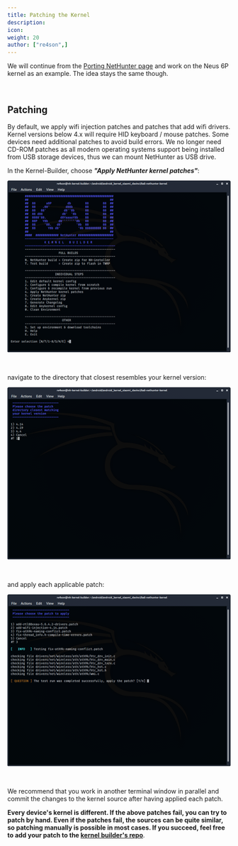 ```yaml
---
title: Patching the Kernel
description:
icon:
weight: 20
author: ["re4son",]
---
```


We will continue from the [Porting NetHunter page](/docs/nethunter/porting-nethunter/) and work on the Neus 6P kernel as an example. The idea stays the same though.

&nbsp;

## Patching

By default, we apply wifi injection patches and patches that add wifi drivers.
Kernel versions below 4.x will require HID keyboard / mouse patches. Some devices need additional patches to avoid build errors.
We no longer need CD-ROM patches as all modern operating systems support being installed from USB storage devices, thus we can mount NetHunter as USB drive.

In the Kernel-Builder, choose ***"Apply NetHunter kernel patches"***:

![](nh-kernel-010-patching1.png)

&nbsp;

 navigate to the directory that closest resembles your kernel version:

![](nh-kernel-020-patching2.png)

&nbsp;

 and apply each applicable patch:

![](nh-kernel-030-patching3.png)

&nbsp;

We recommend that you work in another terminal window in parallel and commit the changes to the kernel source after having applied each patch.

**Every device's kernel is different. If the above patches fail, you can try to patch by hand. Even if the patches fail, the sources can be quite similar, so patching manually is possible in most cases. If you succeed, feel free to add your patch to the [kernel builder's repo](https://gitlab.com/kalilinux/nethunter/build-scripts/kali-nethunter-kernel)**.
